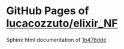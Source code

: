 GitHub Pages of [lucacozzuto/elixir_NF](https://github.com/lucacozzuto/elixir_NF.git)
===
Sphinx html documentation of [1b478dde](https://github.com/lucacozzuto/elixir_NF/tree/1b478dde74fa7daf423e55cb4b036d4774676ee3)
